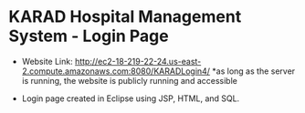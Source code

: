 # KARAD Hospital Management System - Login Page

- Website Link:
http://ec2-18-219-22-24.us-east-2.compute.amazonaws.com:8080/KARADLogin4/
*as long as the server is running, the website is publicly running and accessible

- Login page created in Eclipse using JSP, HTML, and SQL.
